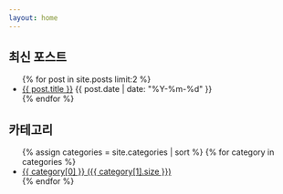 ```yaml
---
layout: home
---
```


<!-- 최신 포스트 2개 -->
<h2>최신 포스트</h2>
<ul>
  {% for post in site.posts limit:2 %}
    <li>
      <a href="{{ post.url }}">{{ post.title }}</a>
      <span>{{ post.date | date: "%Y-%m-%d" }}</span>
    </li>
  {% endfor %}
</ul>

<!-- 카테고리 폴더 리스트 -->
<h2>카테고리</h2>
<ul>
  {% assign categories = site.categories | sort %}
  {% for category in categories %}
    <li>
      <a href="/categories/#{{ category[0] }}">{{ category[0] }} ({{ category[1].size }})</a>
    </li>
  {% endfor %}
</ul>
